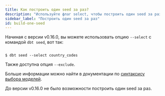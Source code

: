 ```yaml
---
title: Как построить один seed за раз?
description: "Используйте флаг select, чтобы построить один seed за раз"
sidebar_label: "Построить один seed за раз"
id: build-one-seed
---
```


Начиная с версии v0.16.0, вы можете использовать опцию `--select` с командой `dbt seed`, вот так:

```shell

$ dbt seed --select country_codes

```

Также доступна опция `--exclude`.

Больше информации можно найти в документации по [синтаксису выбора моделей](/reference/node-selection/syntax).

До версии v0.16.0 не было возможности построить один seed за раз.